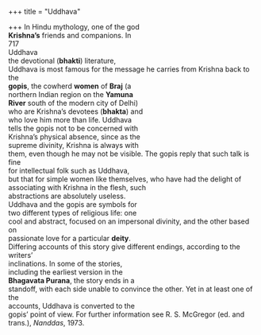 +++
title = "Uddhava"

+++
In Hindu mythology, one of the god  
**Krishna’s** friends and companions. In  
717  
Uddhava  
the devotional (**bhakti**) literature,  
Uddhava is most famous for the message he carries from Krishna back to the  
**gopis**, the cowherd **women** of **Braj** (a  
northern Indian region on the **Yamuna**  
**River** south of the modern city of Delhi)  
who are Krishna’s devotees (**bhakta**) and  
who love him more than life. Uddhava  
tells the gopis not to be concerned with  
Krishna’s physical absence, since as the  
supreme divinity, Krishna is always with  
them, even though he may not be visible. The gopis reply that such talk is fine  
for intellectual folk such as Uddhava,  
but that for simple women like themselves, who have had the delight of associating with Krishna in the flesh, such  
abstractions are absolutely useless.  
Uddhava and the gopis are symbols for  
two different types of religious life: one  
cool and abstract, focused on an impersonal divinity, and the other based on  
passionate love for a particular **deity**.  
Differing accounts of this story give different endings, according to the writers’  
inclinations. In some of the stories,  
including the earliest version in the  
**Bhagavata Purana**, the story ends in a  
standoff, with each side unable to convince the other. Yet in at least one of the  
accounts, Uddhava is converted to the  
gopis’ point of view. For further information see R. S. McGregor (ed. and  
trans.), *Nanddas*, 1973.